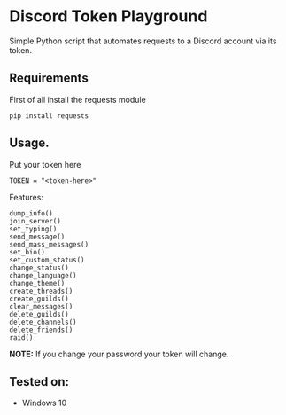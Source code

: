 Discord Token Playground
========================

Simple Python script that automates requests to a Discord account via its token.

## Requirements
First of all install the requests module
```
pip install requests
```

## Usage.
Put your token here
```
TOKEN = "<token-here>"
```
Features:
```
dump_info()
join_server()
set_typing()
send_message()
send_mass_messages()
set_bio()
set_custom_status()
change_status()
change_language()
change_theme()
create_threads()
create_guilds()
clear_messages()
delete_guilds()
delete_channels()
delete_friends()
raid()
```

**NOTE:** If you change your password your token will change.

## Tested on:

- Windows 10
